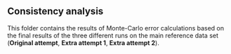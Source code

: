 ## Consistency analysis ##

This folder contains the results of Monte-Carlo error calculations based on the final results of the three different runs on the main reference data set (**Original attempt**, **Extra attempt 1**, **Extra attempt 2**). 
